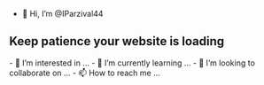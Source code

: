 - 👋 Hi, I’m @IParzival44<!DOCTYPE html>  
 <html>  
 <head>  
 <meta name="viewport" content="width=device-width, initial-scale=1">  
  <title>HTML Loader</title>  
  <meta charset="utf-8">  
  </head>  
 <body>  
 <h2>Keep patience your website is loading</h2>  
  <div class="container">  
  <div class="loader"></div>  
   <div class="loader1"></div>  
   <div class="loader2"></div>  
   <div class="loader3"></div>  
  </div>  
 </body>  
 </html>  
- 👀 I’m interested in ...
- 🌱 I’m currently learning ...
- 💞️ I’m looking to collaborate on ...
- 📫 How to reach me ...

<!---
IParzival44/IParzival44 is a ✨ special ✨ repository because its `README.md` (this file) appears on your GitHub profile.
You can click the Preview link to take a look at your changes.
--->
